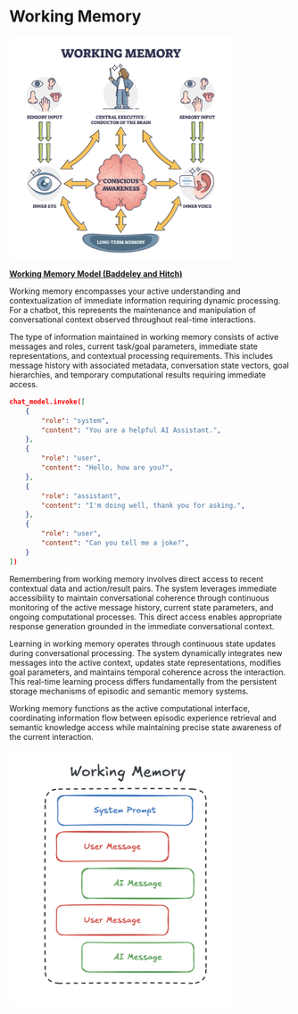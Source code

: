 # Working Memory

<img src="../media/working_memory.png" width=400>

**[Working Memory Model (Baddeley and Hitch)](https://www.simplypsychology.org/working-memory.html)**

Working memory encompasses your active understanding and contextualization of immediate information requiring dynamic processing. For a chatbot, this represents the maintenance and manipulation of conversational context observed throughout real-time interactions.

The type of information maintained in working memory consists of active messages and roles, current task/goal parameters, immediate state representations, and contextual processing requirements. This includes message history with associated metadata, conversation state vectors, goal hierarchies, and temporary computational results requiring immediate access.

```json
chat_model.invoke([
    {
        "role": "system",
        "content": "You are a helpful AI Assistant.",
    },
    {
        "role": "user",
        "content": "Hello, how are you?",
    },
    {
        "role": "assistant",
        "content": "I'm doing well, thank you for asking.",
    },
    {
        "role": "user",
        "content": "Can you tell me a joke?",
    }
])
```

Remembering from working memory involves direct access to recent contextual data and action/result pairs. The system leverages immediate accessibility to maintain conversational coherence through continuous monitoring of the active message history, current state parameters, and ongoing computational processes. This direct access enables appropriate response generation grounded in the immediate conversational context.

Learning in working memory operates through continuous state updates during conversational processing. The system dynamically integrates new messages into the active context, updates state representations, modifies goal parameters, and maintains temporal coherence across the interaction. This real-time learning process differs fundamentally from the persistent storage mechanisms of episodic and semantic memory systems.

Working memory functions as the active computational interface, coordinating information flow between episodic experience retrieval and semantic knowledge access while maintaining precise state awareness of the current interaction.

<img src="../media/working_diagram.png" width=400>

